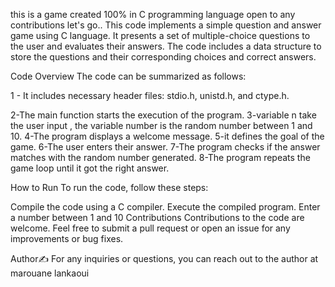 this is a game created 100% in C programming language open to any contributions let's go..
This code implements a simple question and answer game using C language. It presents a set of multiple-choice questions to the user and evaluates their answers. The code includes a data structure to store the questions and their corresponding choices and correct answers.

Code Overview
The code can be summarized as follows:

1 - It includes necessary header files: stdio.h, unistd.h, and ctype.h.

2-The main function starts the execution of the program.
3-variable n take the user input , the variable number is the random number between 1 and 10.
4-The program displays a welcome message.
5-it defines the goal of the game.
6-The user enters their answer.
7-The program checks if the answer matches with the random number generated.
8-The program repeats the game loop until it got the right answer.

How to Run
To run the code, follow these steps:

Compile the code using a C compiler.
Execute the compiled program.
Enter a number between 1 and 10
Contributions
Contributions to the code are welcome. Feel free to submit a pull request or open an issue for any improvements or bug fixes.

Author✍️
For any inquiries or questions, you can reach out to the author at marouane lankaoui
